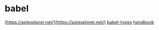 # babel

[https://astexplorer.net/](https://astexplorer.net/)
[babel-types](https://babeljs.io/docs/en/next/babel-types.html#install)
[handbook](https://github.com/jamiebuilds/babel-handbook/blob/master/translations/en/plugin-handbook.md#toc-inserting-into-a-container)
